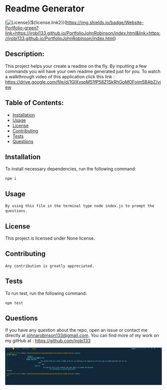 
# Readme Generator
[![License](${license.link1})](${license.link2})(https://img.shields.io/badge/Website-Portfolio-green?link=https://jrobi133.github.io/PortfolioJohnRobinson/index.html&link=https://jrobi133.github.io/PortfolioJohnRobinson/index.html)
## Description:
    
This project helps your create a readme on the fly. By inputting a few commands you will have your own readme generated just for you. To watch a walkthrough video of this application click this link : https://drive.google.com/file/d/1GIXvspM51fP58Z1SkRhGpMOFoim5BAbZ/view
    
    
## Table of Contents:
    
* [Installation](#installation)
* [Usage](#usage)
* [License](#license)
* [Contributing](#contributing)
* [Tests](#tests)
* [Questions](#questions)
    
    
## Installation
    
To install necessary dependencies, run the following command:
    
    npm i
    
    
    
## Usage
    
    By using this file in the terminal type node index.js to prompt the questions.
    
    
## License
    
This project is licensed under None license.
    
## Contributing 
    
    Any contribution is greatly appreciated.
    
    
## Tests
    
To run test, run the following command:
    
    npm test
    
    
## Questions 
    
If you have any question about the repo, open an issue or contact me directly at 
johnarobinson133@gmail.com. You can find more of my work on my gitHub at :
https://github.com/jrobi133






![](/assets/screenshot.PNG)
